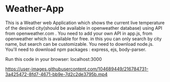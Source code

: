 # Weather-App
This is a Weather web Application which shows the current live temperature of the desired city(should be available in openweather database) using API from openweather.com .
You need to add your own API in app.js, from openweather which is available for free.
in this you can only search by city name, but search can be customizable.
You need to download node.js.
You'll need to download npm packages : express, ejs, body-parser.


Run this code in your browser: localhost:3000


https://user-images.githubusercontent.com/104689449/216784731-3a425472-8fd7-4671-bb9e-7d2c2de3795b.mp4

